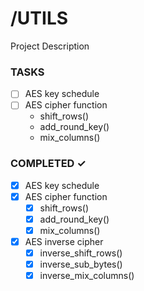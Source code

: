 # /UTILS

Project Description

### TASKS

- [ ] AES key schedule
- [ ] AES cipher function
  - shift_rows()
  - add_round_key()
  - mix_columns()

### COMPLETED ✓

- [x] AES key schedule
- [x] AES cipher function
  - [x] shift_rows()
  - [x] add_round_key()
  - [x] mix_columns()
- [x] AES inverse cipher
  - [x] inverse_shift_rows()
  - [x] inverse_sub_bytes()
  - [x] inverse_mix_columns()
